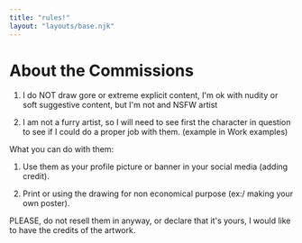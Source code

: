 ```yaml
---
title: "rules!"
layout: "layouts/base.njk"
---
```


# About the Commissions


1. I do NOT draw gore or extreme explicit content, 
    I'm ok with nudity or soft suggestive content, 
    but I'm not and NSFW artist

2. I am not a furry artist, so I will need to see first
    the character in question to see if I could do a 
    proper job with them. (example in Work examples)

What you can do with them: 

1. Use them as your profile picture or banner in your
    social media (adding credit). 

2. Print or using the drawing for non economical 
    purpose (ex:/ making your own poster).

PLEASE, do not resell them in anyway, 
or declare that it's yours, I would like to 
have the credits of the artwork.
